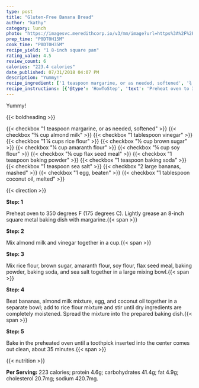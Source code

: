```yaml
---
type: post
title: "Gluten-Free Banana Bread"
author: "kathy"
category: lunch
photo: "https://imagesvc.meredithcorp.io/v3/mm/image?url=https%3A%2F%2Fimages.media-allrecipes.com%2Fuserphotos%2F1371006.jpg"
prep_time: "P0DT0H15M"
cook_time: "P0DT0H35M"
recipe_yield: "1 8-inch square pan"
rating_value: 4.5
review_count: 6
calories: "223.4 calories"
date_published: 07/31/2018 04:07 PM
description: "Yummy!"
recipe_ingredient: ['1 teaspoon margarine, or as needed, softened', '¾ cup almond milk', '1 tablespoon vinegar', '1\u2009¼ cups rice flour', '½ cup brown sugar', '¼ cup amaranth flour', '¼ cup soy flour', '¼ cup flax seed meal', '1 teaspoon baking powder', '1 teaspoon baking soda', '1 teaspoon sea salt', '2 large bananas, mashed', '1 egg, beaten', '1 tablespoon coconut oil, melted']
recipe_instructions: [{'@type': 'HowToStep', 'text': 'Preheat oven to 350 degrees F (175 degrees C). Lightly grease an 8-inch square metal baking dish with margarine.\n'}, {'@type': 'HowToStep', 'text': 'Mix almond milk and vinegar together in a cup.\n'}, {'@type': 'HowToStep', 'text': 'Mix rice flour, brown sugar, amaranth flour, soy flour, flax seed meal, baking powder, baking soda, and sea salt together in a large mixing bowl.\n'}, {'@type': 'HowToStep', 'text': 'Beat bananas, almond milk mixture, egg, and coconut oil together in a separate bowl; add to rice flour mixture and stir until dry ingredients are completely moistened. Spread the mixture into the prepared baking dish.\n'}, {'@type': 'HowToStep', 'text': 'Bake in the preheated oven until a toothpick inserted into the center comes out clean, about 35 minutes.\n'}]
---
```


Yummy! 

{{< boldheading >}}

{{< checkbox "1 teaspoon margarine, or as needed, softened" >}}
{{< checkbox "¾ cup almond milk" >}}
{{< checkbox "1 tablespoon vinegar" >}}
{{< checkbox "1 ¼ cups rice flour" >}}
{{< checkbox "½ cup brown sugar" >}}
{{< checkbox "¼ cup amaranth flour" >}}
{{< checkbox "¼ cup soy flour" >}}
{{< checkbox "¼ cup flax seed meal" >}}
{{< checkbox "1 teaspoon baking powder" >}}
{{< checkbox "1 teaspoon baking soda" >}}
{{< checkbox "1 teaspoon sea salt" >}}
{{< checkbox "2 large bananas, mashed" >}}
{{< checkbox "1  egg, beaten" >}}
{{< checkbox "1 tablespoon coconut oil, melted" >}}


{{< direction >}}

**Step: 1**

Preheat oven to 350 degrees F (175 degrees C). Lightly grease an 8-inch square metal baking dish with margarine.{{< span >}}

**Step: 2**

Mix almond milk and vinegar together in a cup.{{< span >}}

**Step: 3**

Mix rice flour, brown sugar, amaranth flour, soy flour, flax seed meal, baking powder, baking soda, and sea salt together in a large mixing bowl.{{< span >}}

**Step: 4**

Beat bananas, almond milk mixture, egg, and coconut oil together in a separate bowl; add to rice flour mixture and stir until dry ingredients are completely moistened. Spread the mixture into the prepared baking dish.{{< span >}}

**Step: 5**

Bake in the preheated oven until a toothpick inserted into the center comes out clean, about 35 minutes.{{< span >}}

{{< nutrition >}}

**Per Serving:** 223 calories; protein 4.6g; carbohydrates 41.4g; fat 4.9g; cholesterol 20.7mg; sodium 420.7mg.